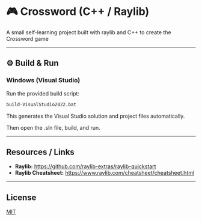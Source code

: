 # 🎮 Crossword (C++ / Raylib)
A small self-learning project built with raylib and C++ to create the Crossword game

---

## ⚙️ Build & Run

### Windows (Visual Studio)
Run the provided build script:
```bash
build-VisualStudio2022.bat 
```
This generates the Visual Studio solution and project files automatically.

Then open the .sln file, build, and run.

---

## Resources / Links

* **Raylib:** https://github.com/raylib-extras/raylib-quickstart
* **Raylib Cheatsheet:** https://www.raylib.com/cheatsheet/cheatsheet.html

---

## License

[MIT](LICENSE)
